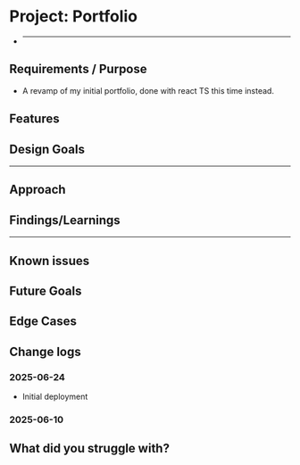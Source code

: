 # Project: Portfolio

<!-- ## [Try it out](http://ec2-13-211-18-208.ap-southeast-2.compute.amazonaws.com:8080/) -->

- ***

## Requirements / Purpose

- A revamp of my initial portfolio, done with react TS this time instead.

## Features

## Design Goals

---

## Approach

## Findings/Learnings

---

## Known issues

## Future Goals

## Edge Cases

## Change logs

### 2025-06-24

- Initial deployment

### 2025-06-10

## What did you struggle with?
